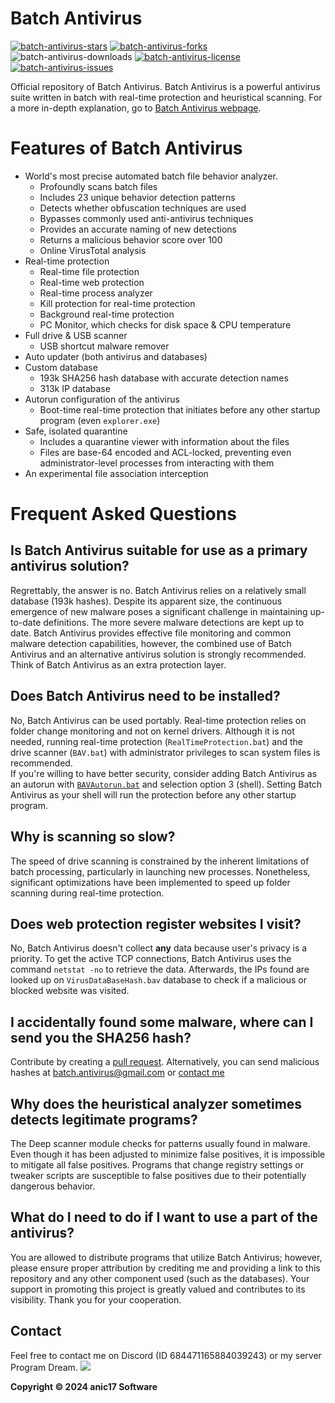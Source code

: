 

# Batch Antivirus
<a href="https://github.com/anic17/Batch-Antivirus/stargazers">![batch-antivirus-stars](https://img.shields.io/github/stars/anic17/Batch-Antivirus?color=yellow&style=flat-square)</a> <a href="https://github.com/anic17/Batch-Antivirus/network/members">![batch-antivirus-forks](https://img.shields.io/github/forks/anic17/Batch-Antivirus?style=flat-square)</a> ![batch-antivirus-downloads](https://img.shields.io/github/downloads/anic17/Batch-Antivirus/total?color=green&style=flat-square) <a href="https://www.gnu.org/licenses/gpl-3.0">![batch-antivirus-license](https://img.shields.io/github/license/anic17/Batch-Antivirus?style=flat-square)</a> <a href="https://github.com/anic17/Batch-Antivirus/issues">![batch-antivirus-issues](https://img.shields.io/github/issues/anic17/Batch-Antivirus?style=flat-square)</a>

Official repository of Batch Antivirus. Batch Antivirus is a powerful antivirus suite written in batch with real-time protection and heuristical scanning. 
For a more in-depth explanation, go to [Batch Antivirus webpage](https://anic17.github.io/Batch-Antivirus).

# Features of Batch Antivirus

 - World's most precise automated batch file behavior analyzer.
   - Profoundly scans batch files
   - Includes 23 unique behavior detection patterns
   - Detects whether obfuscation techniques are used
   - Bypasses commonly used anti-antivirus techniques
   - Provides an accurate naming of new detections
   - Returns a malicious behavior score over 100
   - Online VirusTotal analysis
- Real-time protection
   - Real-time file protection
   - Real-time web protection
   - Real-time process analyzer
   - Kill protection for real-time protection
   - Background real-time protection
   - PC Monitor, which checks for disk space & CPU temperature
 - Full drive & USB scanner
   - USB shortcut malware remover
 - Auto updater (both antivirus and databases)
 - Custom database
   - 193k SHA256 hash database with accurate detection names
   - 313k IP database
 - Autorun configuration of the antivirus
    - Boot-time real-time protection that initiates before any other startup program (even `explorer.exe`)
 - Safe, isolated quarantine
   - Includes a quarantine viewer with information about the files
   - Files are base-64 encoded and ACL-locked, preventing even administrator-level processes from interacting with them
 - An experimental file association interception

# Frequent Asked Questions

## Is Batch Antivirus suitable for use as a primary antivirus solution?

Regrettably, the answer is no. Batch Antivirus relies on a relatively small database (193k hashes). Despite its apparent size, the continuous emergence of new malware poses a significant challenge in maintaining up-to-date definitions. The more severe malware detections are kept up to date.
Batch Antivirus provides effective file monitoring and common malware detection capabilities, however, the combined use of Batch Antivirus and an alternative antivirus solution is strongly recommended. Think of Batch Antivirus as an extra protection layer.

## Does Batch Antivirus need to be installed?

No, Batch Antivirus can be used portably. Real-time protection relies on folder change monitoring and not on kernel drivers. Although it is not needed, running real-time protection (`RealTimeProtection.bat`) and the drive scanner (`BAV.bat`) with administrator privileges to scan system files is recommended.  
If you're willing to have better security, consider adding Batch Antivirus as an autorun with [`BAVAutorun.bat`](https://github.com/anic17/Batch-Antivirus/blob/master/BAVAutorun.bat) and selection option 3 (shell). Setting Batch Antivirus as your shell will run the protection before any other startup program.

## Why is scanning so slow?

The speed of drive scanning is constrained by the inherent limitations of batch processing, particularly in launching new processes. Nonetheless, significant optimizations have been implemented to speed up folder scanning during real-time protection.

## Does web protection register websites I visit?

No, Batch Antivirus doesn't collect **any** data because user's privacy is a priority. To get the active TCP connections, Batch Antivirus uses the command `netstat -no` to retrieve the data. Afterwards, the IPs found are looked up on `VirusDataBaseHash.bav` database to check if a malicious or blocked website was visited.

## I accidentally found some malware, where can I send you the SHA256 hash?

Contribute by creating a [pull request](https://github.com/anic17/Batch-Antivirus/pulls). Alternatively, you can send malicious hashes at batch.antivirus@gmail.com or [contact me](#contact)

## Why does the heuristical analyzer sometimes detects legitimate programs?

The Deep scanner module checks for patterns usually found in malware. Even though it has been adjusted to minimize false positives, it is impossible to mitigate all false positives. Programs that change registry settings or tweaker scripts are susceptible to false positives due to their potentially dangerous behavior.

## What do I need to do if I want to use a part of the antivirus?

You are allowed to distribute programs that utilize Batch Antivirus; however, please ensure proper attribution by crediting me and providing a link to this repository and any other component used (such as the databases). Your support in promoting this project is greatly valued and contributes to its visibility. Thank you for your cooperation.

## Contact

Feel free to contact me on Discord (ID 684471165884039243) or my server Program Dream.
<a href="https://discord.gg/J628dBqQgb"><img src="https://img.shields.io/discord/728958932210679869?style=flat-square&logo=appveyor"></a>


**Copyright &copy; 2024 anic17 Software**
<!-- 
View counter 
-->
<img src="https://hits.seeyoufarm.com/api/count/incr/badge.svg?url=https%3A%2F%2Fgithub.com%2Fanic17%2FBatch-Antivirus&count_bg=%23FFFFFF&title_bg=%23FFFFFF&icon=&icon_color=%23FFFFFF&title=hits&edge_flat=false" height=0 width=0>
